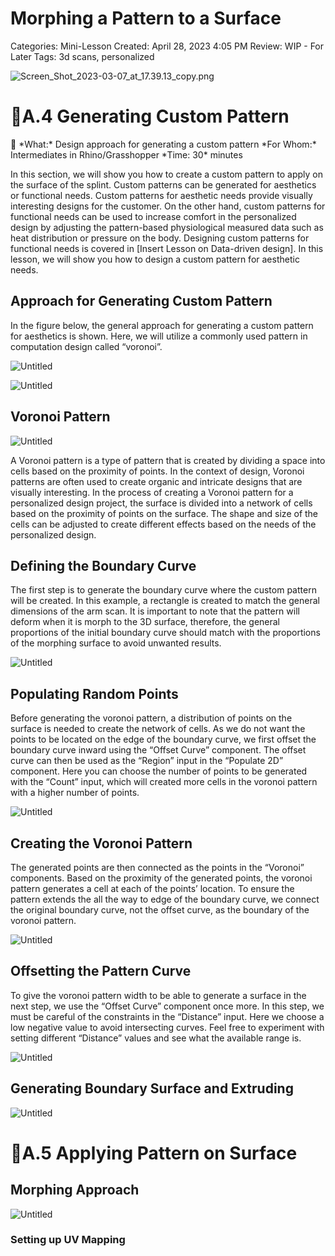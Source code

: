 # Morphing a Pattern to a Surface

Categories: Mini-Lesson
Created: April 28, 2023 4:05 PM
Review: WIP - For Later
Tags: 3d scans, personalized

![Screen_Shot_2023-03-07_at_17.39.13_copy.png](Grasshopper_Rhino_course/Graduation_Projects/Morphing_a_Pattern_to_a_Surface/Screen_Shot_2023-03-07_at_17.39.13_copy.png)

# 📑A.4 Generating Custom Pattern

<aside>
📌 *What:*         Design approach for generating a custom pattern
*For Whom:* Intermediates in Rhino/Grasshopper
*Time:          30* minutes

</aside>

In this section, we will show you how to create a custom pattern to apply on the surface of the splint. Custom patterns can be generated for aesthetics or functional needs. Custom patterns for aesthetic needs provide visually interesting designs for the customer. On the other hand, custom patterns for functional needs can be used to increase comfort in the personalized design by adjusting the pattern-based physiological measured data such as heat distribution or pressure on the body. Designing custom patterns for functional needs is covered in [Insert Lesson on Data-driven design]. In this lesson, we will show you how to design a custom pattern for aesthetic needs.

## Approach for Generating Custom Pattern

In the figure below, the general approach for generating a custom pattern for aesthetics is shown. Here, we will utilize a commonly used pattern in computation design called “voronoi”.

![Untitled](Untitled_35.png)

![Untitled](Untitled_36.png)

## Voronoi Pattern

![Untitled](Untitled_37.png)

A Voronoi pattern is a type of pattern that is created by dividing a space into cells based on the proximity of points. In the context of design, Voronoi patterns are often used to create organic and intricate designs that are visually interesting. In the process of creating a Voronoi pattern for a personalized design project, the surface is divided into a network of cells based on the proximity of points on the surface. The shape and size of the cells can be adjusted to create different effects based on the needs of the personalized design.

## Defining the Boundary Curve

The first step is to generate the boundary curve where the custom pattern will be created. In this example, a rectangle is created to match the general dimensions of the arm scan. It is important to note that the pattern will deform when it is morph to the 3D surface, therefore, the general proportions of the initial boundary curve should match with the proportions of the morphing surface to avoid unwanted results.

![Untitled](Untitled_38.png)

## Populating Random Points

Before generating the voronoi pattern, a distribution of points on the surface is needed to create the network of cells. As we do not want the points to be located on the edge of the boundary curve, we first offset the boundary curve inward using the “Offset Curve” component. The offset curve can then be used as the “Region” input in the “Populate 2D” component. Here you can choose the number of points to be generated with the “Count” input, which will created more cells in the voronoi pattern with a higher number of points. 

![Untitled](Untitled_39.png)

## Creating the Voronoi Pattern

The generated points are then connected as the points in the “Voronoi” components. Based on the proximity of the generated points, the voronoi pattern generates a cell at each of the points’ location. To ensure the pattern extends the all the way to edge of the boundary curve, we connect the original boundary curve, not the offset curve, as the boundary of the voronoi pattern.

![Untitled](Untitled_40.png)

## Offsetting the Pattern Curve

To give the voronoi pattern width to be able to generate a surface in the next step, we use the “Offset Curve” component once more. In this step, we must be careful of the constraints in the “Distance” input. Here we choose a low negative value to avoid intersecting curves. Feel free to experiment with setting different “Distance” values and see what the available range is.

![Untitled](Untitled_41.png)

## Generating Boundary Surface and Extruding

![Untitled](Untitled_42.png)

# 📑A.5 Applying Pattern on Surface

## Morphing Approach

![Untitled](Untitled_43.png)

### Setting up UV Mapping